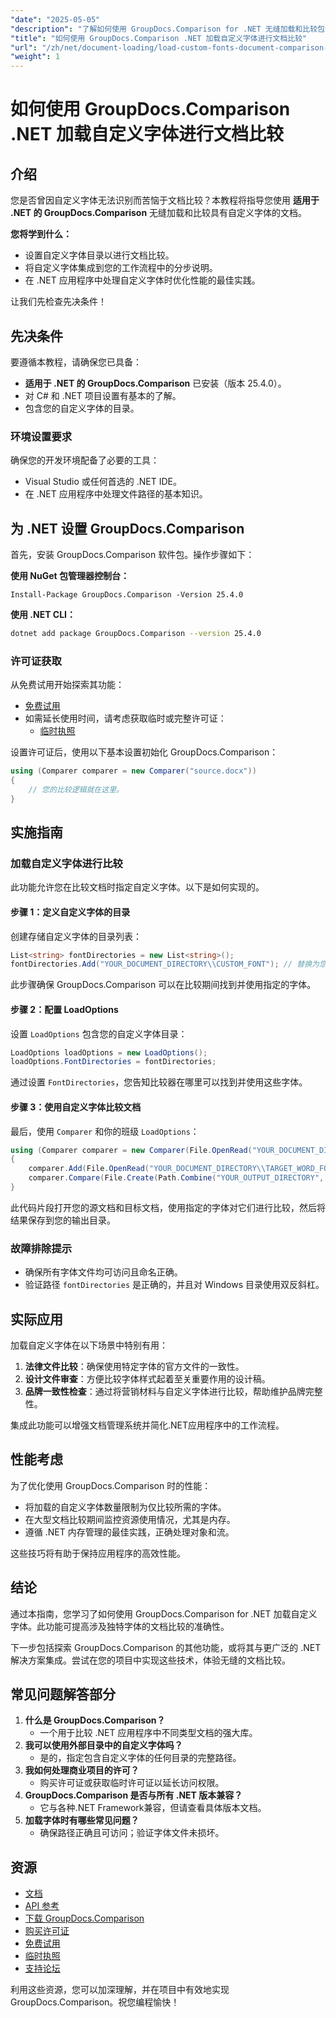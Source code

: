 ```yaml
---
"date": "2025-05-05"
"description": "了解如何使用 GroupDocs.Comparison for .NET 无缝加载和比较包含自定义字体的文档。请遵循分步说明和最佳实践。"
"title": "如何使用 GroupDocs.Comparison .NET 加载自定义字体进行文档比较"
"url": "/zh/net/document-loading/load-custom-fonts-document-comparison-groupdocs-net/"
"weight": 1
---
```


# 如何使用 GroupDocs.Comparison .NET 加载自定义字体进行文档比较

## 介绍

您是否曾因自定义字体无法识别而苦恼于文档比较？本教程将指导您使用 **适用于 .NET 的 GroupDocs.Comparison** 无缝加载和比较具有自定义字体的文档。 

**您将学到什么：**
- 设置自定义字体目录以进行文档比较。
- 将自定义字体集成到您的工作流程中的分步说明。
- 在 .NET 应用程序中处理自定义字体时优化性能的最佳实践。

让我们先检查先决条件！

## 先决条件

要遵循本教程，请确保您已具备：

- **适用于 .NET 的 GroupDocs.Comparison** 已安装（版本 25.4.0）。
- 对 C# 和 .NET 项目设置有基本的了解。
- 包含您的自定义字体的目录。

### 环境设置要求
确保您的开发环境配备了必要的工具：
- Visual Studio 或任何首选的 .NET IDE。
- 在 .NET 应用程序中处理文件路径的基本知识。

## 为 .NET 设置 GroupDocs.Comparison

首先，安装 GroupDocs.Comparison 软件包。操作步骤如下：

**使用 NuGet 包管理器控制台：**

```shell
Install-Package GroupDocs.Comparison -Version 25.4.0
```

**使用 .NET CLI：**

```bash
dotnet add package GroupDocs.Comparison --version 25.4.0
```

### 许可证获取

从免费试用开始探索其功能：
- [免费试用](https://releases.groupdocs.com/comparison/net/)
- 如需延长使用时间，请考虑获取临时或完整许可证：
  - [临时执照](https://purchase.groupdocs.com/temporary-license/)

设置许可证后，使用以下基本设置初始化 GroupDocs.Comparison：

```csharp
using (Comparer comparer = new Comparer("source.docx"))
{
    // 您的比较逻辑就在这里。
}
```

## 实施指南

### 加载自定义字体进行比较

此功能允许您在比较文档时指定自定义字体。以下是如何实现的。

#### 步骤 1：定义自定义字体的目录

创建存储自定义字体的目录列表：

```csharp
List<string> fontDirectories = new List<string>();
fontDirectories.Add("YOUR_DOCUMENT_DIRECTORY\\CUSTOM_FONT"); // 替换为您的自定义字体目录路径。
```

此步骤确保 GroupDocs.Comparison 可以在比较期间找到并使用指定的字体。

#### 步骤 2：配置 LoadOptions

设置 `LoadOptions` 包含您的自定义字体目录：

```csharp
LoadOptions loadOptions = new LoadOptions();
loadOptions.FontDirectories = fontDirectories;
```

通过设置 `FontDirectories`，您告知比较器在哪里可以找到并使用这些字体。

#### 步骤 3：使用自定义字体比较文档

最后，使用 `Comparer` 和你的班级 `LoadOptions`：

```csharp
using (Comparer comparer = new Comparer(File.OpenRead("YOUR_DOCUMENT_DIRECTORY\\SOURCE_WORD_FONT"), loadOptions))
{
    comparer.Add(File.OpenRead("YOUR_DOCUMENT_DIRECTORY\\TARGET_WORD_FONT"));
    comparer.Compare(File.Create(Path.Combine("YOUR_OUTPUT_DIRECTORY", "RESULT_WORD_FONT")));
}
```

此代码片段打开您的源文档和目标文档，使用指定的字体对它们进行比较，然后将结果保存到您的输出目录。

### 故障排除提示

- 确保所有字体文件均可访问且命名正确。
- 验证路径 `fontDirectories` 是正确的，并且对 Windows 目录使用双反斜杠。

## 实际应用

加载自定义字体在以下场景中特别有用：

1. **法律文件比较**：确保使用特定字体的官方文件的一致性。
2. **设计文件审查**：方便比较字体样式起着至关重要作用的设计稿。
3. **品牌一致性检查**：通过将营销材料与自定义字体进行比较，帮助维护品牌完整性。

集成此功能可以增强文档管理系统并简化.NET应用程序中的工作流程。

## 性能考虑

为了优化使用 GroupDocs.Comparison 时的性能：
- 将加载的自定义字体数量限制为仅比较所需的字体。
- 在大型文档比较期间监控资源使用情况，尤其是内存。
- 遵循 .NET 内存管理的最佳实践，正确处理对象和流。

这些技巧将有助于保持应用程序的高效性能。

## 结论

通过本指南，您学习了如何使用 GroupDocs.Comparison for .NET 加载自定义字体。此功能可提高涉及独特字体的文档比较的准确性。 

下一步包括探索 GroupDocs.Comparison 的其他功能，或将其与更广泛的 .NET 解决方案集成。尝试在您的项目中实现这些技术，体验无缝的文档比较。

## 常见问题解答部分

1. **什么是 GroupDocs.Comparison？**
   - 一个用于比较 .NET 应用程序中不同类型文档的强大库。
2. **我可以使用外部目录中的自定义字体吗？**
   - 是的，指定包含自定义字体的任何目录的完整路径。
3. **我如何处理商业项目的许可？**
   - 购买许可证或获取临时许可证以延长访问权限。
4. **GroupDocs.Comparison 是否与所有 .NET 版本兼容？**
   - 它与各种.NET Framework兼容，但请查看具体版本文档。
5. **加载字体时有哪些常见问题？**
   - 确保路径正确且可访问；验证字体文件未损坏。

## 资源
- [文档](https://docs.groupdocs.com/comparison/net/)
- [API 参考](https://reference.groupdocs.com/comparison/net/)
- [下载 GroupDocs.Comparison](https://releases.groupdocs.com/comparison/net/)
- [购买许可证](https://purchase.groupdocs.com/buy)
- [免费试用](https://releases.groupdocs.com/comparison/net/)
- [临时执照](https://purchase.groupdocs.com/temporary-license/)
- [支持论坛](https://forum.groupdocs.com/c/comparison/)

利用这些资源，您可以加深理解，并在项目中有效地实现 GroupDocs.Comparison。祝您编程愉快！